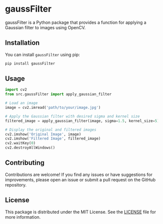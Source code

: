 # gaussFilter

gaussFilter is a Python package that provides a function for applying a Gaussian filter to images using OpenCV.

## Installation

You can install `gaussFilter` using pip:

```bash
pip install gaussFilter
```


## Usage

```python
import cv2
from src.gaussFilter import apply_gaussian_filter

# Load an image
image = cv2.imread('path/to/your/image.jpg')

# Apply the Gaussian filter with desired sigma and kernel size
filtered_image = apply_gaussian_filter(image, sigma=1.5, kernel_size=5)

# Display the original and filtered images
cv2.imshow('Original Image', image)
cv2.imshow('Filtered Image', filtered_image)
cv2.waitKey(0)
cv2.destroyAllWindows()
```

## Contributing

Contributions are welcome! If you find any issues or have suggestions for improvements, please open an issue or submit a pull request on the GitHub repository.

## License

This package is distributed under the MIT License. See the [LICENSE](LICENSE) file for more information.
